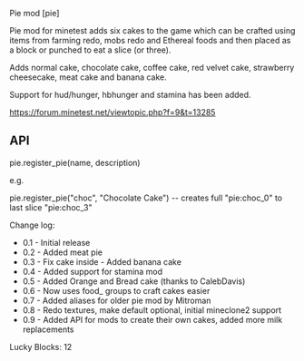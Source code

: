 Pie mod [pie]

Pie mod for minetest adds six cakes to the game which can be crafted using items
from farming redo, mobs redo and Ethereal foods and then placed as a block or
punched to eat a slice (or three).

Adds normal cake, chocolate cake, coffee cake, red velvet cake,
strawberry cheesecake, meat cake and banana cake.

Support for hud/hunger, hbhunger and stamina has been added.

https://forum.minetest.net/viewtopic.php?f=9&t=13285


API
---

pie.register_pie(name, description)

e.g.

pie.register_pie("choc", "Chocolate Cake") -- creates full "pie:choc_0" to last slice "pie:choc_3"


Change log:

- 0.1 - Initial release
- 0.2 - Added meat pie
- 0.3 - Fix cake inside - Added banana cake
- 0.4 - Added support for stamina mod
- 0.5 - Added Orange and Bread cake (thanks to CalebDavis)
- 0.6 - Now uses food_ groups to craft cakes easier
- 0.7 - Added aliases for older pie mod by Mitroman
- 0.8 - Redo textures, make default optional, initial mineclone2 support
- 0.9 - Added API for mods to create their own cakes, added more milk replacements

Lucky Blocks: 12
